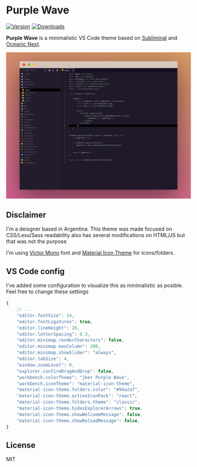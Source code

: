 # Purple Wave

[![Version](https://vsmarketplacebadge.apphb.com/version-short/jker.purple-wave.svg)](https://marketplace.visualstudio.com/items?itemName=jker.purple-wave)
[![Downloads](https://vsmarketplacebadge.apphb.com/downloads/jker.purple-wave.svg)](https://marketplace.visualstudio.com/items?itemName=jker.purple-wave)

**Purple Wave** is a minimalistic VS Code theme based on [Subliminal](https://github.com/gaearon/subliminal) and [Oceanic Next](https://github.com/voronianski/oceanic-next-color-scheme).

![Screenshot](https://raw.githubusercontent.com/guidolee/jker-purple-wave/master/screenshot.png)

## Disclaimer

I'm a deisgner based in Argentina. This theme was made focused on CSS/Less/Sass readability also has several modifications on HTML/JS but that was not the purpose

I'm using [Victor Mono](https://rubjo.github.io/victor-mono/) font and [Material Icon Theme](https://marketplace.visualstudio.com/items?itemName=PKief.material-icon-theme) for icons/folders.

## VS Code config

I've added some configuration to visualize this as minimalistic as posible. Feel free to change these settings

```js
{
    // ...
    "editor.fontSize": 14,
    "editor.fontLigatures": true,
    "editor.lineHeight": 20,
    "editor.letterSpacing": 0.3,
    "editor.minimap.renderCharacters": false,
    "editor.minimap.maxColumn": 200,
    "editor.minimap.showSlider": "always",
    "editor.tabSize": 4,
    "window.zoomLevel": 0,
    "explorer.confirmDragAndDrop": false,
    "workbench.colorTheme": "jker Purple Wave",
    "workbench.iconTheme": "material-icon-theme",
    "material-icon-theme.folders.color": "#94a2af",
    "material-icon-theme.activeIconPack": "react",
    "material-icon-theme.folders.theme": "classic",
    "material-icon-theme.hidesExplorerArrows": true,
    "material-icon-theme.showWelcomeMessage": false,
    "material-icon-theme.showReloadMessage": false,
}
```

## License

MIT
